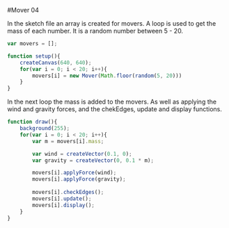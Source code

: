 #Mover 04

In the sketch file an array is created for movers. A loop is used to get the mass of each number. It is a random number between 5 - 20.
```js
var movers = [];

function setup(){
    createCanvas(640, 640);
    for(var i = 0; i < 20; i++){
        movers[i] = new Mover(Math.floor(random(5, 20)))
    }
}

```

In the next loop the mass is added to the movers. As well as applying the wind and gravity forces, and the chekEdges, update and display functions.
```js
function draw(){
    background(255);
    for(var i = 0; i < 20; i++){
        var m = movers[i].mass;

        var wind = createVector(0.1, 0);
        var gravity = createVector(0, 0.1 * m);

        movers[i].applyForce(wind);
        movers[i].applyForce(gravity);
        
        movers[i].checkEdges();
        movers[i].update();
        movers[i].display();
    }
}
```